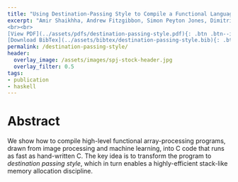 ```yaml
---
title: "Using Destination-Passing Style to Compile a Functional Language into Efficient Low-Level Code"
excerpt: "Amir Shaikhha, Andrew Fitzgibbon, Simon Peyton Jones, Dimitrios Vytiniotis <br><br> Published in <em>Workshop on Functional High-Performance Computing</em> by ACM
<br><br>
[View PDF](../assets/pdfs/destination-passing-style.pdf){: .btn .btn--info ..btn--large}
[Download BibTex](../assets/bibtex/destination-passing-style.bib){: .btn .btn--info ..btn--large}"
permalink: /destination-passing-style/
header:
  overlay_image: /assets/images/spj-stock-header.jpg
  overlay_filter: 0.5
tags:
- publication
- haskell
---
```


# Abstract
We show how to compile high-level functional array-processing programs, drawn from image processing and machine learning, into C code that runs as fast as hand-written C.  The key idea is to transform the program to _destination passing style_, which in turn enables a highly-efficient stack-like memory allocation discipline.
